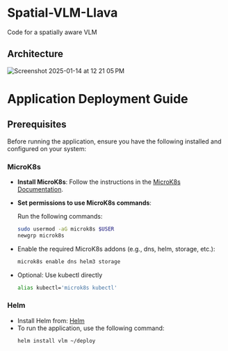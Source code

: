 # Spatial-VLM-Llava
Code for a spatially aware VLM 
## Architecture

![Screenshot 2025-01-14 at 12 21 05 PM](https://github.com/user-attachments/assets/d893474d-9b0c-4df6-9a56-b0361d971bb5)


# Application Deployment Guide

## Prerequisites

Before running the application, ensure you have the following installed and configured on your system:

### MicroK8s

- **Install MicroK8s**: Follow the instructions in the [MicroK8s Documentation](https://microk8s.io/docs/getting-started).  
- **Set permissions to use MicroK8s commands**:  

  Run the following commands:
  ```bash
  sudo usermod -aG microk8s $USER
  newgrp microk8s
- Enable the required MicroK8s addons (e.g., dns, helm, storage, etc.):
  ```bash
  microk8s enable dns helm3 storage 
- Optional: Use kubectl directly
  ```bash
  alias kubectl='microk8s kubectl' 
### Helm
- Install Helm from: [Helm](https://helm.sh/docs/intro/install/)
- To run the application, use the following command:
  ```bash
  helm install vlm ~/deploy 
